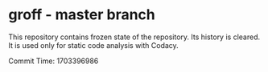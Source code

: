 # groff - master branch

This repository contains frozen state of the repository.
Its history is cleared. It is used only for static code
analysis with Codacy.

Commit Time: 1703396986